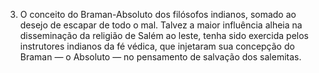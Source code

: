 ﻿3. O conceito do Braman-Absoluto dos filósofos indianos, somado ao desejo de escapar de todo o mal. Talvez a maior influência alheia na disseminação da religião de Salém ao leste, tenha sido exercida pelos instrutores indianos da fé védica, que injetaram sua concepção do Braman — o Absoluto — no pensamento de salvação dos salemitas.